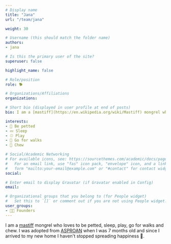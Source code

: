 ```yaml
---
# Display name
title: "Jana"
url: "/team/jana"

weight: 30

# Username (this should match the folder name)
authors:
- jana

# Is this the primary user of the site?
superuser: false

highlight_name: false

# Role/position
role: 🐕

# Organizations/Affiliations
organizations:

# Short bio (displayed in user profile at end of posts)
bio: I am a [mastiff](https://en.wikipedia.org/wiki/Mastiff) mongrel who loves to be petted, sleep, play, go for walks and chew.

interests:
- 🫳 Be petted
- 💤 Sleep
- ⚾ Play
- 🐾 Go for walks
- 🦴 Chew

# Social/Academic Networking
# For available icons, see: https://sourcethemes.com/academic/docs/page-builder/#icons
#   For an email link, use "fas" icon pack, "envelope" icon, and a link in the
#   form "mailto:your-email@example.com" or "#contact" for contact widget.
social:

# Enter email to display Gravatar (if Gravatar enabled in Config)
email:

# Organizational groups that you belong to (for People widget)
#   Set this to `[]` or comment out if you are not using People widget.
user_groups:
- 🧑‍🔬 Founders
---
```


I am a [mastiff](https://en.wikipedia.org/wiki/Mastiff) mongrel who loves to be petted, sleep, play, go for walks and chew. I was adopted from [ASPROAN](https://asproansantander.es) when I was 7 months old and since I arrived to my new home I haven't stopped spreading happiness 🥰.